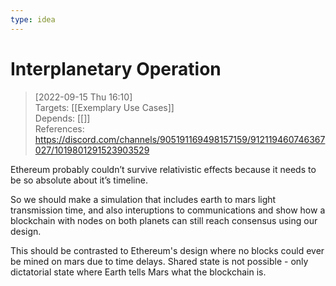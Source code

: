 ```yaml
---
type: idea
---
```

# Interplanetary Operation

> [2022-09-15 Thu 16:10] <br/>
> Targets: [[Exemplary Use Cases]] <br/>
> Depends: [[]] <br/>
> References: <https://discord.com/channels/905191169498157159/912119460746367027/1019801291523903529>

Ethereum probably couldn’t survive relativistic effects because it needs to be so absolute about it’s timeline.

So we should make a simulation that includes earth to mars light transmission time, and also interuptions to communications and show how a blockchain with nodes on both planets can still reach consensus using our design.

This should be contrasted to Ethereum's design where no blocks could ever be mined on mars due to time delays.  Shared state is not possible - only dictatorial state where Earth tells Mars what the blockchain is.
